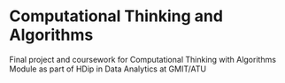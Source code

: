 # Computational Thinking and Algorithms

Final project and coursework for Computational Thinking with Algorithms Module as part of HDip in Data Analytics at GMIT/ATU